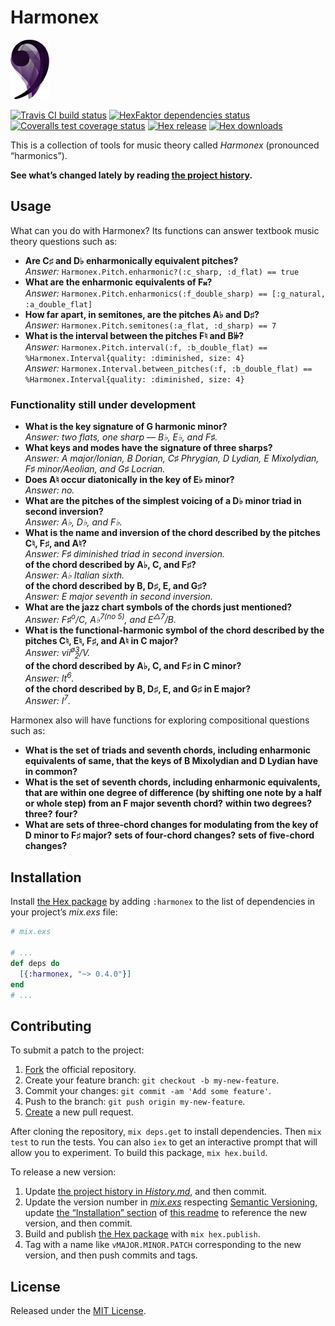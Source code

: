 # Harmonex

![logo](assets/logo.png)

[<img alt="Travis CI build status" src="https://secure.travis-ci.org/njonsson/harmonex.svg?branch=master" />][Travis-CI-build-status]
[<img alt="HexFaktor dependencies status" src="https://beta.hexfaktor.org/badge/all/github/njonsson/harmonex.svg" />][HexFaktor-deps-status]
[<img alt="Coveralls test coverage status" src="https://coveralls.io/repos/njonsson/harmonex/badge.svg?branch=master" />][Coveralls-test-coverage-status]
[<img alt="Hex release" src="https://img.shields.io/hexpm/v/harmonex.svg" />][Hex-release]
[<img alt="Hex downloads" src="https://img.shields.io/hexpm/dt/harmonex.svg" />][Hex-release]

This is a collection of tools for music theory called _Harmonex_ (pronounced
“harmonics”).

**See what’s changed lately by reading [the project history][project-history].**

## Usage

What can you do with Harmonex? Its functions can answer textbook music theory
questions such as:

* **Are C♯ and D♭ enharmonically equivalent pitches?**  
  _Answer:_ `Harmonex.Pitch.enharmonic?(:c_sharp, :d_flat) == true`
* **What are the enharmonic equivalents of F𝄪?**  
  _Answer:_
  `Harmonex.Pitch.enharmonics(:f_double_sharp) == [:g_natural, :a_double_flat]`
* **How far apart, in semitones, are the pitches A♭ and D♯?**  
  _Answer:_ `Harmonex.Pitch.semitones(:a_flat, :d_sharp) == 7`
* **What is the interval between the pitches F♮ and B𝄫?**  
  _Answer:_
  `Harmonex.Pitch.interval(:f, :b_double_flat) == %Harmonex.Interval{quality:
  :diminished, size: 4}`  
  _Answer:_
  `Harmonex.Interval.between_pitches(:f, :b_double_flat) ==
  %Harmonex.Interval{quality: :diminished, size: 4}`

### Functionality still under development

* **What is the key signature of G harmonic minor?**  
  _Answer: two flats, one sharp — B♭, E♭, and F♯._
* **What keys and modes have the signature of three sharps?**  
  _Answer: A major/Ionian, B Dorian, C♯ Phrygian, D Lydian, E Mixolydian, F♯
  minor/Aeolian, and G♯ Locrian._
* **Does A♮ occur diatonically in the key of E♭ minor?**  
  _Answer: no._
* **What are the pitches of the simplest voicing of a D♭ minor triad in
  second inversion?**  
  _Answer: A♭, D♭, and F♭._
* **What is the name and inversion of the chord described by the pitches C♮, F♯,
  and A♮?**  
  _Answer: F♯ diminished triad in second inversion._  
  **of the chord described by A♭, C, and F♯?**  
  _Answer: A♭ Italian sixth._  
  **of the chord described by B, D♯, E, and G♯?**  
  _Answer: E major seventh in second inversion._
* **What are the jazz chart symbols of the chords just mentioned?**  
  _Answer: F♯<sup>o</sup>/C, A♭<sup>7(no 5)</sup>, and E<sup>△7</sup>/B._
* **What is the functional-harmonic symbol of the chord described by the pitches
  C♮, E♮, F♯, and A♮ in C major?**  
  _Answer: vii<sup>ø3</sup><span style="position: relative; left: -1ex;"><sub>2</sub>/V.</span>_  
  **of the chord described by A♭, C, and F♯ in C minor?**  
  _Answer: It<sup>6</sup>._  
  **of the chord described by B, D♯, E, and G♯ in E major?**  
  _Answer: I<sup>7</sup>._

Harmonex also will have functions for exploring compositional questions such as:

* **What is the set of triads and seventh chords, including enharmonic
  equivalents of same, that the keys of B Mixolydian and D Lydian have in
  common?**
* **What is the set of seventh chords, including enharmonic equivalents, that are
  within one degree of difference (by shifting one note by a half or whole step)
  from an F major seventh chord?** **within two degrees?** **three?**
  **four?**
* **What are sets of three-chord changes for modulating from the key of D minor
  to F♯ major?** **sets of four-chord changes?** **sets of five-chord changes?**

## Installation

Install [the Hex package][Hex-release] by adding `:harmonex` to the list of
dependencies in your project’s _mix.exs_ file:

```elixir
# mix.exs

# ...
def deps do
  [{:harmonex, "~> 0.4.0"}]
end
# ...
```

## Contributing

To submit a patch to the project:

1. [Fork][fork-project] the official repository.
2. Create your feature branch: `git checkout -b my-new-feature`.
3. Commit your changes: `git commit -am 'Add some feature'`.
4. Push to the branch: `git push origin my-new-feature`.
5. [Create][compare-project-branches] a new pull request.

After cloning the repository, `mix deps.get` to install dependencies. Then
`mix test` to run the tests. You can also `iex` to get an interactive prompt that
will allow you to experiment. To build this package, `mix hex.build`.

To release a new version:

1. Update [the project history in _History.md_][project-history], and then
   commit.
2. Update the version number in [_mix.exs_][mix-dot-exs-file] respecting
   [Semantic Versioning][Semantic-Versioning], update
   [the “Installation” section](#installation) of
   [this readme][readme-dot-md-file] to reference the new version, and then
   commit.
3. Build and publish [the Hex package][Hex-release] with `mix hex.publish`.
4. Tag with a name like `vMAJOR.MINOR.PATCH` corresponding to the new version,
   and then push commits and tags.

## License

Released under the [MIT License][MIT-License].

[Travis-CI-build-status]:         http://travis-ci.org/njonsson/harmonex                                  "Travis CI build status for ‘Harmonex’"
[HexFaktor-deps-status]:          https://beta.hexfaktor.org/github/njonsson/harmonex                     "HexFaktor dependencies status for ‘Harmonex’"
[Coveralls-test-coverage-status]: https://coveralls.io/r/njonsson/harmonex?branch=master                  "Coveralls test coverage status"
[Hex-release]:                    https://hex.pm/packages/harmonex                                        "Hex release of ‘Harmonex’"
[project-history]:                https://github.com/njonsson/harmonex/blob/master/History.md             "‘Harmonex’ project history"
[fork-project]:                   https://github.com/njonsson/harmonex/fork                               "Fork the official repository of ‘Harmonex’"
[compare-project-branches]:       https://github.com/njonsson/harmonex/compare                            "Compare branches of ‘Harmonex’ repositories"
[mix-dot-exs-file]:               https://github.com/njonsson/harmonex/blob/master/mix.exs                "‘Harmonex’ project ‘mix.exs’ file"
[Semantic-Versioning]:            http://semver.org/
[readme-dot-md-file]:             https://github.com/njonsson/harmonex/blob/master/README.md#installation "‘Harmonex’ project ‘README.md’ file"
[MIT-License]:                    http://github.com/njonsson/harmonex/blob/master/License.md              "MIT License claim for ‘Harmonex’"
